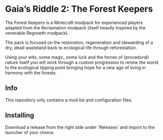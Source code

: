 # Gaia’s Riddle 2: The Forest Keepers

The Forest Keepers is a Minecraft modpack for experienced players adapted from the Reclamation modpack (itself heavily inspired by the venerable Regrowth modpack).

The pack is focused on the restoration, regeneration and stewarding of a dry, dead wasteland back to ecological life through reforestation.

Using your wits, some magic, some luck and the forces of (procedural) nature itself you will work through a custom progression to renew the world to the ecological tipping point bringing hope for a new age of living in harmony with the forests. 

## Info

This repository only contains a mod list and configuration files.

## Installing

Download a release from the right side under 'Releases' and import to the launcher of your choice.
